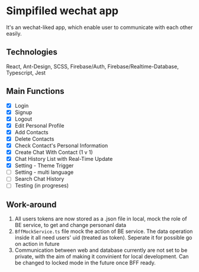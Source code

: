 # Simpifiled wechat app
It's an wechat-liked app, which enable user to communicate with each other easily. 

## Technologies
React, Ant-Design, SCSS, Firebase/Auth, Firebase/Realtime-Database, Typescript, Jest

## Main Functions
- [x] Login
- [x] Signup
- [x] Logout
- [x] Edit Personal Profile
- [x] Add Contacts
- [x] Delete Contacts
- [x] Check Contact's Personal Information
- [x] Create Chat With Contact (1 v 1)
- [x] Chat History List with Real-Time Update
- [x] Setting - Theme Trigger
- [ ] Setting - multi language
- [ ] Search Chat History
- [ ] Testing (in progreses)

## Work-around 
1. All users tokens are now stored as a .json file in local, mock the role of BE service, to get and change personanl data
2. ```BffMockService.ts``` file mock the action of BE service. The data operation inside it all need users' uid (treated as token). Seperate it for possible go on action in future
3. Communication between web and database currently are not set to be private, with the aim of making it convinient for local development. Can be changed to locked mode in the future once BFF ready.